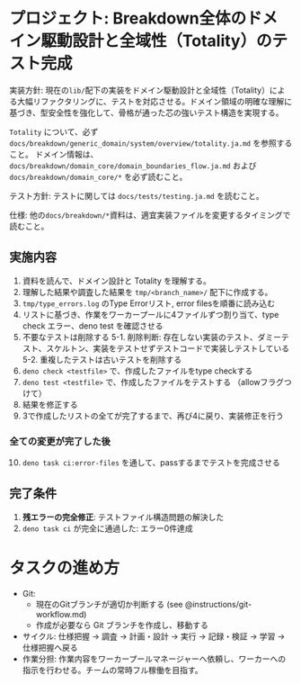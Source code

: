 # プロジェクト: Breakdown全体のドメイン駆動設計と全域性（Totality）のテスト完成

実装方針:
現在の`lib/`配下の実装をドメイン駆動設計と全域性（Totality）による大幅リファクタリングに、テストを対応させる。ドメイン領域の明確な理解に基づき、型安全性を強化して、骨格が通った芯の強いテスト構造を実現する。

`Totality` について、必ず `docs/breakdown/generic_domain/system/overview/totality.ja.md` を参照すること。
ドメイン情報は、 `docs/breakdown/domain_core/domain_boundaries_flow.ja.md` および `docs/breakdown/domain_core/*` を必ず読むこと。

テスト方針:
テストに関しては `docs/tests/testing.ja.md` を読むこと。

仕様:
他の`docs/breakdown/*`資料は、適宜実装ファイルを変更するタイミングで読むこと。

## 実施内容

1. 資料を読んで、ドメイン設計と Totality を理解する。
2. 理解した結果や調査した結果を `tmp/<branch_name>/` 配下に作成する。
3. `tmp/type_errors.log` のType Errorリスト, error filesを順番に読み込む
4. リストに基づき、作業をワーカープールに4ファイルずつ割り当て、type check エラー、deno test を確認させる
5. 不要なテストは削除する
5-1. 削除判断: 存在しない実装のテスト、ダミーテスト、スケルトン、実装をテストせずテストコードで実装しテストしている
5-2. 重複したテストは古いテストを削除する
6. `deno check <testfile>` で、作成したファイルをtype checkする
7. `deno test <testfile>` で、作成したファイルをテストする （allowフラグつけて）
8. 結果を修正する
9. 3で作成したリストの全てが完了するまで、再び4に戻り、実装修正を行う

### 全ての変更が完了した後

10. `deno task ci:error-files` を通して、passするまでテストを完成させる

## 完了条件

1. **残エラーの完全修正**: テストファイル構造問題の解決した
2. `deno task ci` が完全に通過した: エラー0件達成


# タスクの進め方

- Git:
  - 現在のGitブランチが適切か判断する (see @instructions/git-workflow.md)
  - 作成が必要なら Git ブランチを作成し、移動する
- サイクル: 仕様把握 → 調査 → 計画・設計 → 実行 → 記録・検証 → 学習 → 仕様把握へ戻る
- 作業分担: 作業内容をワーカープールマネージャーへ依頼し、ワーカーへの指示を行わせる。チームの常時フル稼働を目指す。


